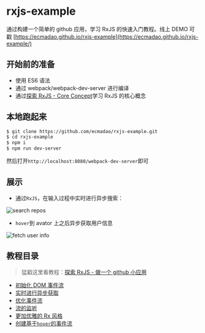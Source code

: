 # rxjs-example

通过构建一个简单的 github 应用，学习 RxJS 的快速入门教程。线上 DEMO 可戳 [https://ecmadao.github.io/rxjs-example](https://ecmadao.github.io/rxjs-example/)

## 开始前的准备

- 使用 ES6 语法
- 通过 webpack/webpack-dev-server 进行编译
- 通过[探索 RxJS - Core Concept](https://github.com/ecmadao/Coding-Guide/blob/master/Notes/RxJS/%E6%8E%A2%E7%B4%A2RxJS-CoreConcept.md)学习 RxJS 的核心概念

## 本地跑起来

```bash
$ git clone https://github.com/ecmadao/rxjs-example.git
$ cd rxjs-example
$ npm i
$ npm run dev-server
```

然后打开`http://localhost:8080/webpack-dev-server`即可

## 展示

- 通过`RxJS`，在输入过程中实时进行异步搜索：

![search repos](./readme/search_repos.png)

- `hover`到 avator 上之后异步获取用户信息

![fetch user info](./readme/fetch_info.png)

## 教程目录

> 猛戳这里看教程：[探索 RxJS - 做一个 github 小应用](https://github.com/ecmadao/Coding-Guide/blob/master/Notes/RxJS/%E6%8E%A2%E7%B4%A2RxJS-%E5%81%9A%E4%B8%80%E4%B8%AAgithub%E5%B0%8F%E5%BA%94%E7%94%A8.md)

- [初始化 DOM 事件流](https://github.com/ecmadao/Coding-Guide/blob/master/Notes/RxJS/%E6%8E%A2%E7%B4%A2RxJS-%E5%81%9A%E4%B8%80%E4%B8%AAgithub%E5%B0%8F%E5%BA%94%E7%94%A8.md#初始化-dom-事件流)
- [实时进行异步获取](https://github.com/ecmadao/Coding-Guide/blob/master/Notes/RxJS/%E6%8E%A2%E7%B4%A2RxJS-%E5%81%9A%E4%B8%80%E4%B8%AAgithub%E5%B0%8F%E5%BA%94%E7%94%A8.md#实时进行异步获取)
- [优化事件流](https://github.com/ecmadao/Coding-Guide/blob/master/Notes/RxJS/%E6%8E%A2%E7%B4%A2RxJS-%E5%81%9A%E4%B8%80%E4%B8%AAgithub%E5%B0%8F%E5%BA%94%E7%94%A8.md#优化事件流)
- [流的监听](https://github.com/ecmadao/Coding-Guide/blob/master/Notes/RxJS/%E6%8E%A2%E7%B4%A2RxJS-%E5%81%9A%E4%B8%80%E4%B8%AAgithub%E5%B0%8F%E5%BA%94%E7%94%A8.md#流的监听)
- [更加优雅的 Rx 风格](https://github.com/ecmadao/Coding-Guide/blob/master/Notes/RxJS/%E6%8E%A2%E7%B4%A2RxJS-%E5%81%9A%E4%B8%80%E4%B8%AAgithub%E5%B0%8F%E5%BA%94%E7%94%A8.md#%E6%9B%B4%E5%8A%A0%E4%BC%98%E9%9B%85%E7%9A%84-rx-%E9%A3%8E%E6%A0%BC)
- [创建基于`hover`的事件流](https://github.com/ecmadao/Coding-Guide/blob/master/Notes/RxJS/%E6%8E%A2%E7%B4%A2RxJS-%E5%81%9A%E4%B8%80%E4%B8%AAgithub%E5%B0%8F%E5%BA%94%E7%94%A8.md#%E5%88%9B%E5%BB%BA%E5%9F%BA%E4%BA%8Ehover%E7%9A%84%E4%BA%8B%E4%BB%B6%E6%B5%81)
